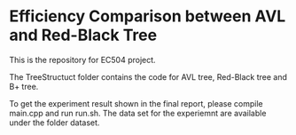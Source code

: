 # Efficiency Comparison between AVL and Red-Black Tree

This is the repository for EC504 project.

The TreeStructuct folder contains the code for AVL tree, Red-Black tree and B+ tree.

To get the experiment result shown in the final report, please compile  main.cpp and run run.sh. The data set for the experiemnt are available under the folder dataset.
